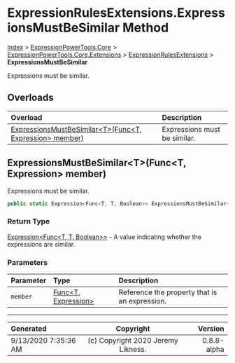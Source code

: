 ﻿# ExpressionRulesExtensions.ExpressionsMustBeSimilar Method

[Index](../index.md) > [ExpressionPowerTools.Core](ExpressionPowerTools.Core.a.md) > [ExpressionPowerTools.Core.Extensions](ExpressionPowerTools.Core.Extensions.n.md) > [ExpressionRulesExtensions](ExpressionPowerTools.Core.Extensions.ExpressionRulesExtensions.cs.md) > **ExpressionsMustBeSimilar**

Expressions must be similar.

## Overloads

| Overload | Description |
| :-- | :-- |
| [ExpressionsMustBeSimilar&lt;T>(Func&lt;T, Expression> member)](#expressionsmustbesimilartfunct-expression-member) | Expressions must be similar. |
## ExpressionsMustBeSimilar&lt;T>(Func&lt;T, Expression> member)

Expressions must be similar.

```csharp
public static Expression<Func<T, T, Boolean>> ExpressionsMustBeSimilar<T>(Func<T, Expression> member)
```

### Return Type

 [Expression&lt;Func&lt;T, T, Boolean>>](https://docs.microsoft.com/dotnet/api/system.linq.expressions.expression-1)  - A value indicating whether the expressions are similar.

### Parameters

| Parameter | Type | Description |
| :-- | :-- | :-- |
| `member` | [Func&lt;T, Expression>](https://docs.microsoft.com/dotnet/api/system.func-2) | Reference the property that is an expression. |



---

| Generated | Copyright | Version |
| :-- | :-: | --: |
| 9/13/2020 7:35:36 AM | (c) Copyright 2020 Jeremy Likness. | 0.8.8-alpha |
